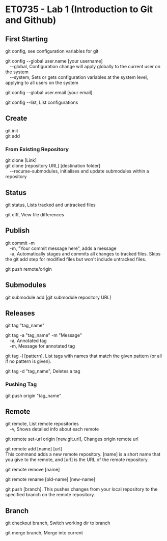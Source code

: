 # ET0735 - Lab 1 (Introduction to Git and Github)

## First Starting
git config, see configuration variables for git <br />

git config --global user.name [your username] <br/>
&emsp;--global, Configuration change will apply globally to the current user on the system <br/>
&emsp;--system, Sets or gets configuration variables at the system level, applying to all users on the system

git config --global user.email [your email]

git config --list, List configurations

## Create
git init<br />
git add

### From Existing Repository
git clone [Link] <br />
git clone [repository URL] [destination folder] <br />
&emsp;--recurse-submodules, initialises and update submodules within a repository  <br />

## Status 
git status, Lists tracked and untracked files <br/>

git diff, View file differences

## Publish
git commit -m <br />
&emsp;-m, "Your commit message here", adds a message <br />
&emsp;-a, Automatically stages and commits all changes to tracked files. Skips the git add step for modified files but won't include untracked files. <br />

git push remote/origin <br />

## Submodules
git submodule add [git submodule repository URL]

## Releases
git tag "tag_name" <br />

git tag -a  "tag_name" -m "Message" <br />
&emsp;-a, Annotated tag <br />
&emsp;-m, Message for annotated tag <br />

git tag -l [pattern], List tags with names that match the given pattern (or all if no pattern is given).

git tag -d "tag_name", Deletes a tag

### Pushing Tag
git push origin "tag_name"

## Remote
git remote, List remote repositories <br />
&emsp;-v, Shows detailed info about each remote <br />

git remote set-url origin [new.git.url], Changes origin remote url

git remote add [name] [url] <br />
This command adds a new remote repository. [name] is a short name that you give to the remote, and [url] is the URL of the remote repository.

git remote remove [name]

git remote rename [old-name] [new-name]

git push <remote> [branch]. This pushes changes from your local repository to the specified branch on the remote repository.

## Branch
git checkout branch, Switch working dir to branch <br />

git merge branch, Merge into current

